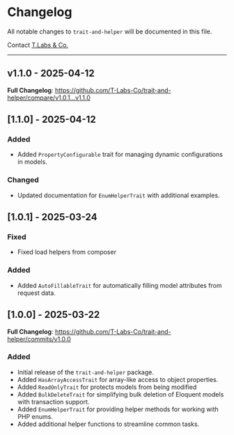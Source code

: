 # Changelog

All notable changes to `trait-and-helper` will be documented in this file.

Contact [T.Labs & Co.](https://github.com/ty-huynh)


---

## v1.1.0 - 2025-04-12

**Full Changelog**: https://github.com/T-Labs-Co/trait-and-helper/compare/v1.0.1...v1.1.0

## [1.1.0] - 2025-04-12

### Added

- Added `PropertyConfigurable` trait for managing dynamic configurations in models.

### Changed

- Updated documentation for `EnumHelperTrait` with additional examples.

## [1.0.1] - 2025-03-24

### Fixed

- Fixed load helpers from composer

### Added

- Added `AutoFillableTrait` for automatically filling model attributes from request data.

## [1.0.0] - 2025-03-22

**Full Changelog**: https://github.com/T-Labs-Co/trait-and-helper/commits/v1.0.0

### Added

- Initial release of the `trait-and-helper` package.
- Added `HasArrayAccessTrait` for array-like access to object properties.
- Added `ReadOnlyTrait` for protects models from being modified
- Added `BulkDeleteTrait` for simplifying bulk deletion of Eloquent models with transaction support.
- Added `EnumHelperTrait` for providing helper methods for working with PHP enums.
- Added additional helper functions to streamline common tasks.
